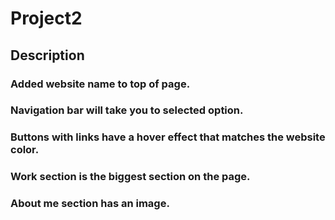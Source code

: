 # Project2
## Description
### Added website name to top of page.
### Navigation bar will take you to selected option. 
### Buttons with links have a hover effect that matches the website color. 
### Work section is the biggest section on the page. 
### About me section has an image.
